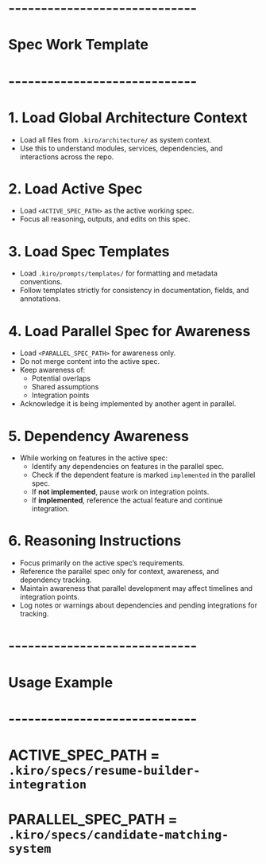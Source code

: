# -----------------------------
# Spec Work Template
# -----------------------------

# 1. Load Global Architecture Context
- Load all files from `.kiro/architecture/` as system context.
- Use this to understand modules, services, dependencies, and interactions across the repo.

# 2. Load Active Spec
- Load `<ACTIVE_SPEC_PATH>` as the active working spec.
- Focus all reasoning, outputs, and edits on this spec.

# 3. Load Spec Templates
- Load `.kiro/prompts/templates/` for formatting and metadata conventions.
- Follow templates strictly for consistency in documentation, fields, and annotations.

# 4. Load Parallel Spec for Awareness
- Load `<PARALLEL_SPEC_PATH>` for awareness only.
- Do not merge content into the active spec.
- Keep awareness of:
  - Potential overlaps
  - Shared assumptions
  - Integration points
- Acknowledge it is being implemented by another agent in parallel.

# 5. Dependency Awareness
- While working on features in the active spec:
  - Identify any dependencies on features in the parallel spec.
  - Check if the dependent feature is marked `implemented` in the parallel spec.
  - If **not implemented**, pause work on integration points.
  - If **implemented**, reference the actual feature and continue integration.
  
# 6. Reasoning Instructions
- Focus primarily on the active spec’s requirements.
- Reference the parallel spec only for context, awareness, and dependency tracking.
- Maintain awareness that parallel development may affect timelines and integration points.
- Log notes or warnings about dependencies and pending integrations for tracking.

# -----------------------------
# Usage Example
# -----------------------------
# ACTIVE_SPEC_PATH = `.kiro/specs/resume-builder-integration`
# PARALLEL_SPEC_PATH = `.kiro/specs/candidate-matching-system`
